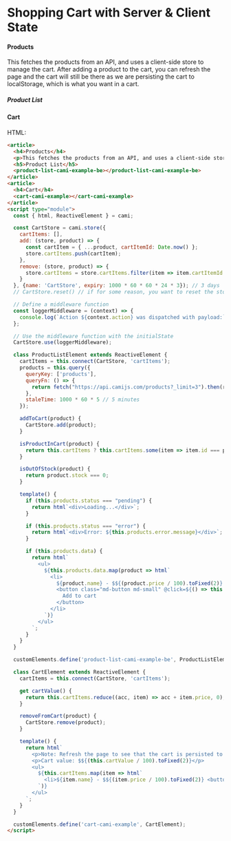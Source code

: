 # Shopping Cart with Server & Client State

<article>
  <h4>Products</h4>
  <p>This fetches the products from an API, and uses a client-side store to manage the cart. After adding a product to the cart, you can refresh the page and the cart will still be there as we are persisting the cart to localStorage, which is what you want in a cart.</p>
  <h5>Product List</h5>
  <product-list-cami-example-be></product-list-cami-example-be>
</article>
<article>
  <h4>Cart</h4>
  <cart-cami-example></cart-cami-example>
</article>
<script type="module">
  const { html, ReactiveElement } = cami;

  const CartStore = cami.store({
    cartItems: [],
    add: (store, product) => {
      const cartItem = { ...product, cartItemId: Date.now() };
      store.cartItems.push(cartItem);
    },
    remove: (store, product) => {
      store.cartItems = store.cartItems.filter(item => item.cartItemId !== product.cartItemId);
    }
  }, {name: 'CartStore', expiry: 1000 * 60 * 60 * 24 * 3}); // 3 days
  // CartStore.reset() // if for some reason, you want to reset the store

  // Define a middleware function
  const loggerMiddleware = (context) => {
    console.log(`Action ${context.action} was dispatched with payload:`, context.payload);
  };

  // Use the middleware function with the initialState
  CartStore.use(loggerMiddleware);

  class ProductListElement extends ReactiveElement {
    cartItems = this.connect(CartStore, 'cartItems');
    products = this.query({
      queryKey: ['products'],
      queryFn: () => {
        return fetch("https://api.camijs.com/products?_limit=3").then(res => res.json())
      },
      staleTime: 1000 * 60 * 5 // 5 minutes
    });

    addToCart(product) {
      CartStore.add(product);
    }

    isProductInCart(product) {
      return this.cartItems ? this.cartItems.some(item => item.id === product.id) : false;
    }

    isOutOfStock(product) {
      return product.stock === 0;
    }

    template() {
      if (this.products.status === "pending") {
        return html`<div>Loading...</div>`;
      }

      if (this.products.status === "error") {
        return html`<div>Error: ${this.products.error.message}</div>`;
      }

      if (this.products.data) {
        return html`
          <ul>
            ${this.products.data.map(product => html`
              <li>
                ${product.name} - $${(product.price / 100).toFixed(2)}
                <button class="md-button md-small" @click=${() => this.addToCart(product)} ?disabled=${this.isOutOfStock(product)}>
                  Add to cart
                </button>
              </li>
            `)}
          </ul>
        `;
      }
    }
  }

  customElements.define('product-list-cami-example-be', ProductListElement);

  class CartElement extends ReactiveElement {
    cartItems = this.connect(CartStore, 'cartItems');

    get cartValue() {
      return this.cartItems.reduce((acc, item) => acc + item.price, 0);
    }

    removeFromCart(product) {
      CartStore.remove(product);
    }

    template() {
      return html`
        <p>Note: Refresh the page to see that the cart is persisted to localStorage. You can also look at <code>Chrome DevTools > Application > Local Storage</code> to see the cart items.</p>
        <p>Cart value: $${(this.cartValue / 100).toFixed(2)}</p>
        <ul>
          ${this.cartItems.map(item => html`
            <li>${item.name} - $${(item.price / 100).toFixed(2)} <button class="md-button md-small" @click=${() => this.removeFromCart(item)}>Remove</button></li>
          `)}
        </ul>
      `;
    }
  }

  customElements.define('cart-cami-example', CartElement);
</script>


HTML:

```html
<article>
  <h4>Products</h4>
  <p>This fetches the products from an API, and uses a client-side store to manage the cart. After adding a product to the cart, you can refresh the page and the cart will still be there as we are persisting the cart to localStorage, which is what you want in a cart.</p>
  <h5>Product List</h5>
  <product-list-cami-example-be></product-list-cami-example-be>
</article>
<article>
  <h4>Cart</h4>
  <cart-cami-example></cart-cami-example>
</article>
<script type="module">
  const { html, ReactiveElement } = cami;

  const CartStore = cami.store({
    cartItems: [],
    add: (store, product) => {
      const cartItem = { ...product, cartItemId: Date.now() };
      store.cartItems.push(cartItem);
    },
    remove: (store, product) => {
      store.cartItems = store.cartItems.filter(item => item.cartItemId !== product.cartItemId);
    }
  }, {name: 'CartStore', expiry: 1000 * 60 * 60 * 24 * 3}); // 3 days
  // CartStore.reset() // if for some reason, you want to reset the store

  // Define a middleware function
  const loggerMiddleware = (context) => {
    console.log(`Action ${context.action} was dispatched with payload:`, context.payload);
  };

  // Use the middleware function with the initialState
  CartStore.use(loggerMiddleware);

  class ProductListElement extends ReactiveElement {
    cartItems = this.connect(CartStore, 'cartItems');
    products = this.query({
      queryKey: ['products'],
      queryFn: () => {
        return fetch("https://api.camijs.com/products?_limit=3").then(res => res.json())
      },
      staleTime: 1000 * 60 * 5 // 5 minutes
    });

    addToCart(product) {
      CartStore.add(product);
    }

    isProductInCart(product) {
      return this.cartItems ? this.cartItems.some(item => item.id === product.id) : false;
    }

    isOutOfStock(product) {
      return product.stock === 0;
    }

    template() {
      if (this.products.status === "pending") {
        return html`<div>Loading...</div>`;
      }

      if (this.products.status === "error") {
        return html`<div>Error: ${this.products.error.message}</div>`;
      }

      if (this.products.data) {
        return html`
          <ul>
            ${this.products.data.map(product => html`
              <li>
                ${product.name} - $${(product.price / 100).toFixed(2)}
                <button class="md-button md-small" @click=${() => this.addToCart(product)} ?disabled=${this.isOutOfStock(product)}>
                  Add to cart
                </button>
              </li>
            `)}
          </ul>
        `;
      }
    }
  }

  customElements.define('product-list-cami-example-be', ProductListElement);

  class CartElement extends ReactiveElement {
    cartItems = this.connect(CartStore, 'cartItems');

    get cartValue() {
      return this.cartItems.reduce((acc, item) => acc + item.price, 0);
    }

    removeFromCart(product) {
      CartStore.remove(product);
    }

    template() {
      return html`
        <p>Note: Refresh the page to see that the cart is persisted to localStorage. You can also look at <code>Chrome DevTools > Application > Local Storage</code> to see the cart items.</p>
        <p>Cart value: $${(this.cartValue / 100).toFixed(2)}</p>
        <ul>
          ${this.cartItems.map(item => html`
            <li>${item.name} - $${(item.price / 100).toFixed(2)} <button class="md-button md-small" @click=${() => this.removeFromCart(item)}>Remove</button></li>
          `)}
        </ul>
      `;
    }
  }

  customElements.define('cart-cami-example', CartElement);
</script>

```
